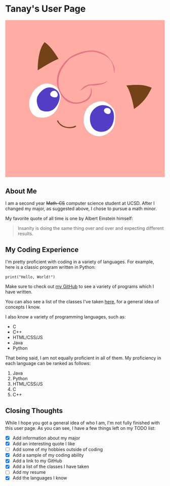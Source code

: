 # Tanay's User Page

![Jigglypuff](files/Jigglypuff.jpg)

## About Me

I am a second year ~~Math-CS~~ computer science student at UCSD. After I changed my major, as suggested above, I chose to pursue a math minor.

My favorite quote of all time is one by Albert Einstein himself:
> Insanity is doing the same thing over and over and expecting different results.

## My Coding Experience

I'm pretty proficient with coding in a variety of languages. For example, here is a classic program written in Python:
```
print("Hello, World!")
```

Make sure to check out [my GitHub](https://github.com/tanaykreddy) to see a variety of programs which I have written.

You can also see a list of the classes I've taken [here](files/classes.md), for a general idea of concepts I know.

I also know a variety of programming languages, such as:
 - C
 - C++
 - HTML/CSS/JS
 - Java
 - Python

That being said, I am not equally proficient in all of them. My proficiency in each language can be ranked as follows:
1. Java
2. Python
3. HTML/CSS/JS
4. C
5. C++

## Closing Thoughts

While I hope you got a general idea of who I am, I'm not fully finished with this user page. As you can see, I have a few things left on my TODO list:
 - [x] Add information about my major
 - [x] Add an interesting quote I like
 - [ ] Add some of my hobbies outside of coding
 - [x] Add a sample of my coding ability
 - [x] Add a link to my GitHub
 - [x] Add a list of the classes I have taken
 - [ ] Add my resume
 - [x] Add the languages I know